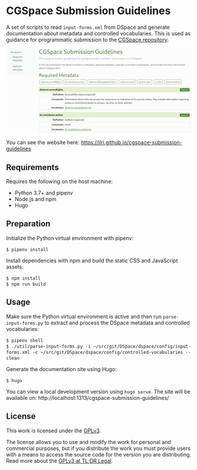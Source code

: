 # CGSpace Submission Guidelines
A set of scripts to read `input-forms.xml` from DSpace and generate documentation about metadata and controlled vocabularies. This is used as guidance for programmatic submission to the [CGSpace repository](https://cgspace.cgiar.org).

<p align="center">
  <img width="600" alt="Screenshot of documentation website" src="screenshot.png">
</p>

You can see the website here: https://ilri.github.io/cgspace-submission-guidelines

## Requirements
Requires the following on the host machine:

- Python 3.7+ and pipenv
- Node.js and npm
- Hugo

## Preparation
Initialize the Python virtual environment with pipenv:

```console
$ pipenv install
```

Install dependencies with npm and build the static CSS and JavaScript assets:

```console
$ npm install
$ npm run build
```

## Usage
Make sure the Python virtual environment is active and then run `parse-input-forms.py` to extract and process the DSpace metadata and controlled vocabularies:

```console
$ pipenv shell
$ ./util/parse-input-forms.py -i ~/src/git/DSpace/dspace/config/input-forms.xml -c ~/src/git/DSpace/dspace/config/controlled-vocabularies --clean
```

Generate the documentation site using Hugo:

```console
$ hugo
```

You can view a local development version using `hugo serve`. The site will be available on: http://localhost:1313/cgspace-submission-guidelines/

## License
This work is licensed under the [GPLv3](https://www.gnu.org/licenses/gpl-3.0.en.html).

The license allows you to use and modify the work for personal and commercial purposes, but if you distribute the work you must provide users with a means to access the source code for the version you are distributing. Read more about the [GPLv3 at TL;DR Legal](https://tldrlegal.com/license/gnu-general-public-license-v3-(gpl-3)).

